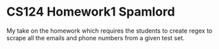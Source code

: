 # CS124 Homework1 Spamlord
My take on the homework which requires the students to create regex to scrape all the emails and phone numbers from a given test set.
